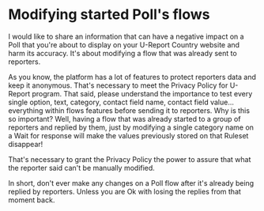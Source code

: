 # Modifying started Poll's flows

I would like to share an information that can have a negative impact on a Poll that you're about to display on your U-Report Country website and harm its accuracy. It's about modifying a flow that was already sent to reporters.

As you know, the platform has a lot of features to protect reporters data and keep it anonymous. That's necessary to meet the Privacy Policy for U-Report program.
That said, please understand the importance to test every single option, text, category, contact field name, contact field value... everything within flows features before sending it to reporters.
Why is this so important? Well, having a flow that was already started to a group of reporters and replied by them, just by modifying a single category name on a Wait for response will make the values previously stored on that Ruleset disappear!

That's necessary to grant the Privacy Policy the power to assure that what the reporter said can't be manually modified.

In short, don't ever make any changes on a Poll flow after it's already being replied by reporters. Unless you are Ok with losing the replies from that moment back.